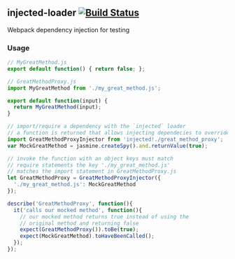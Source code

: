 ## injected-loader [![Build Status](https://travis-ci.org/aackerman/injected-loader.png?branch=master)](https://travis-ci.org/aackerman/injected-loader)

Webpack dependency injection for testing

### Usage

```js
// MyGreatMethod.js
export default function() { return false; };
```

```js
// GreatMethodProxy.js
import MyGreatMethod from './my_great_method.js';

export default function(input) {
  return MyGreatMethod(input);
}
```

```js
// import/require a dependency with the `injected` loader
// a function is returned that allows injecting dependecies to override
import GreatMethodProxyInjector from 'injected!./great_method_proxy';
var MockGreatMethod = jasmine.createSpy().and.returnValue(true);

// invoke the function with an object keys must match
// require statements the key './my_great_method.js'
// matches the import statement in GreatMethodProxy.js
let GreatMethodProxy = GreatMethodProxyInjector({
  './my_great_method.js': MockGreatMethod
});

describe('GreatMethodProxy', function(){
  it('calls our mocked method', function(){
    // our mocked method returns true instead of using the
    // original method and returning false
    expect(GreatMethodProxy()).toBe(true);
    expect(MockGreatMethod).toHaveBeenCalled();
  });
});
```
